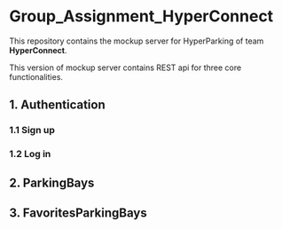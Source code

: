 # Group_Assignment_HyperConnect

This repository contains the mockup server for HyperParking of team **HyperConnect**.

This version of mockup server contains REST api for three core functionalities.



## 1. Authentication

### 1.1 Sign up

### 1.2 Log in





## 2. ParkingBays





## 3. FavoritesParkingBays